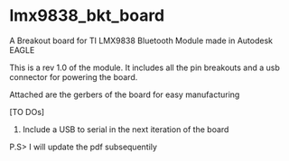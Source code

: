 # lmx9838_bkt_board
A Breakout board for TI LMX9838 Bluetooth Module made in Autodesk EAGLE 

This is a rev 1.0 of the module. It includes all the pin breakouts and a usb connector for powering the board. 

Attached are the gerbers of the board for easy manufacturing 

[TO DOs]
1. Include a USB to serial in the next iteration of the board 

P.S> I will update the pdf subsequentily 